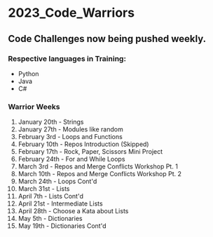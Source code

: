 # 2023_Code_Warriors

## Code Challenges now being pushed weekly.

### Respective languages in Training: 
  - Python
  - Java
  - C#

### Warrior Weeks
  1. January 20th - Strings
  2. January 27th - Modules like random
  3. February 3rd - Loops and Functions
  4. February 10th - Repos Introduction (Skipped)
  5. February 17th - Rock, Paper, Scissors Mini Project
  6. February 24th - For and While Loops
  7. March 3rd - Repos and Merge Conflicts Workshop Pt. 1
  8. March 10th - Repos and Merge Conflicts Workshop Pt. 2
  9. March 24th - Loops Cont'd
  10. March 31st - Lists
  11. April 7th - Lists Cont'd
  12. April 21st - Intermediate Lists
  13. April 28th - Choose a Kata about Lists
  14. May 5th - Dictionaries
  15. May 19th - Dictionaries Cont'd